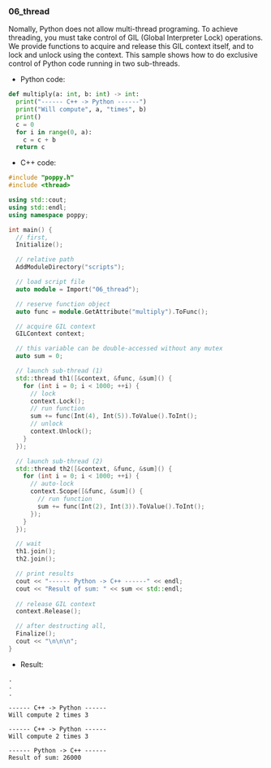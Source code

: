 ### 06_thread

Nomally, Python does not allow multi-thread programing.
To achieve threading, you must take control of GIL (Global Interpreter Lock) operations.
We provide functions to acquire and release this GIL context itself, and to lock and unlock using the context.
This sample shows how to do exclusive control of Python code running in two sub-threads.

* Python code:
```py:06_thread.py
def multiply(a: int, b: int) -> int:
  print("------ C++ -> Python ------")
  print("Will compute", a, "times", b)
  print()
  c = 0
  for i in range(0, a):
    c = c + b
  return c
```

* C++ code:
```cpp:main.cpp
#include "poppy.h"
#include <thread>

using std::cout;
using std::endl;
using namespace poppy;

int main() {
  // first,
  Initialize();

  // relative path
  AddModuleDirectory("scripts");

  // load script file
  auto module = Import("06_thread");

  // reserve function object
  auto func = module.GetAttribute("multiply").ToFunc();

  // acquire GIL context
  GILContext context;

  // this variable can be double-accessed without any mutex
  auto sum = 0;

  // launch sub-thread (1)
  std::thread th1([&context, &func, &sum]() {
    for (int i = 0; i < 1000; ++i) {
      // lock
      context.Lock();
      // run function
      sum += func(Int(4), Int(5)).ToValue().ToInt();
      // unlock
      context.Unlock();
    }
  });

  // launch sub-thread (2)
  std::thread th2([&context, &func, &sum]() {
    for (int i = 0; i < 1000; ++i) {
      // auto-lock
      context.Scope([&func, &sum]() {
        // run function
        sum += func(Int(2), Int(3)).ToValue().ToInt();
      });
    }
  });

  // wait
  th1.join();
  th2.join();

  // print results
  cout << "------ Python -> C++ ------" << endl;
  cout << "Result of sum: " << sum << std::endl;
  
  // release GIL context
  context.Release();

  // after destructing all,
  Finalize();
  cout << "\n\n\n";
}
```

* Result:
```shell
.
.
.

------ C++ -> Python ------
Will compute 2 times 3

------ C++ -> Python ------
Will compute 2 times 3

------ Python -> C++ ------
Result of sum: 26000
```

